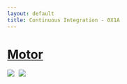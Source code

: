 ```yaml
---
layout: default
title: Continuous Integration - 0X1A
---
```


<div class="row">
    <div class="col-lg-12 section">
	<h1 class="section-heading"><a href="{{ site.url }}/ci/motor">Motor</a></h1>
	<a href="{{ site.url }}/ci/motor"><img style="float:left; padding-right:10px" src="{{ site.url }}/img/build.png"><img style="float:left" src="{{ site.url }}/img/coverage.png"></a></br></br>
    </div>
</div>
